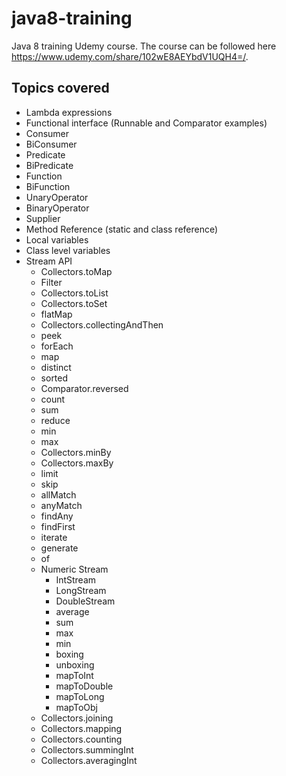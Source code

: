 # java8-training
Java 8 training Udemy course. The course can be followed here https://www.udemy.com/share/102wE8AEYbdV1UQH4=/.

## Topics covered
- Lambda expressions
- Functional interface (Runnable and Comparator examples)
- Consumer
- BiConsumer
- Predicate
- BiPredicate
- Function
- BiFunction
- UnaryOperator
- BinaryOperator
- Supplier
- Method Reference (static and class reference)
- Local variables
- Class level variables
- Stream API
    - Collectors.toMap
    - Filter
    - Collectors.toList
    - Collectors.toSet
    - flatMap
    - Collectors.collectingAndThen
    - peek
    - forEach
    - map
    - distinct
    - sorted
    - Comparator.reversed
    - count
    - sum
    - reduce
    - min
    - max
    - Collectors.minBy
    - Collectors.maxBy
    - limit
    - skip
    - allMatch
    - anyMatch
    - findAny
    - findFirst
    - iterate
    - generate
    - of
    - Numeric Stream
        - IntStream
        - LongStream
        - DoubleStream
        - average
        - sum
        - max
        - min
        - boxing
        - unboxing
        - mapToInt
        - mapToDouble
        - mapToLong
        - mapToObj
    - Collectors.joining
    - Collectors.mapping
    - Collectors.counting
    - Collectors.summingInt
    - Collectors.averagingInt